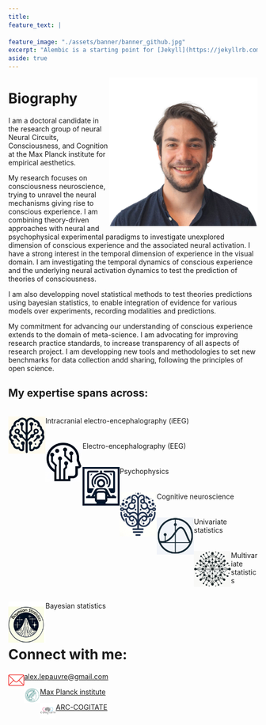 ```yaml
---
title: 
feature_text: |
     
feature_image: "./assets/banner/banner_github.jpg"
excerpt: "Alembic is a starting point for [Jekyll](https://jekyllrb.com/) projects. Rather than starting from scratch, this boilerplate is designed to get the ball rolling immediately. Install it, configure it, tweak it, push it."
aside: true
---
```


<img src="./assets/AlexLepauvre.jpg" alt="AlexLepauvre" style="float: right; width: 300px; height: auto;"/>

# Biography
I am a doctoral candidate in the research group of neural Neural Circuits, Consciousness, and Cognition at the Max Planck institute for empirical aesthetics.

My research focuses on consciousness neuroscience, trying to unravel the neural mechanisms giving rise to conscious experience. I am combining theory-driven approaches with neural and psychophysical experimental paradigms to investigate unexplored dimension of conscious experience and the associated neural activation. I have a strong interest in the temporal dimension of experience in the visual domain. I am investigating the temporal dynamics of conscious experience and the underlying neural activation dynamics to test the prediction of theories of consciousness.

I am also developping novel statistical methods to test theories predictions using bayesian statistics, to enable integration of evidence for various models over experiments, recording modalities and predictions.

My commitment for advancing our understanding of conscious experience extends to the domain of meta-science. I am advocating for improving research practice standards, to increase transparency of all aspects of research project. I am developping new tools and methodologies to set new benchmarks for data collection andd sharing, following the principles of open science.

## My expertise spans across:
<br>
<img align="left" alt="ieeg" width="75px"  src="./assets/logos/ieeg.jpg"/> Intracranial electro-encephalography (iEEG) 
<br>
<br>
<br>
<img align="left" alt="eeg" width="75px"  src="./assets/logos/eeg.jpg"/> Electro-encephalography (EEG)
<br>
<br>
<br>
<img align="left" alt="psychophysic" width="75px"  src="./assets/logos/psychophysic.jpg"/> Psychophysics
<br>
<br>
<br>
<img align="left" alt="cognitive" width="75px"  src="./assets/logos/cognitive.jpg"/> Cognitive neuroscience
<br>
<br>
<br>
<img align="left" alt="univariate" width="75px"  src="./assets/logos/univariate.jpg"/> Univariate statistics
<br>
<br>
<br>
<img align="left" alt="multivariate" width="75px"  src="./assets/logos/multivariate.jpg"/> Multivariate statistics
<br>
<br>
<br>
<img align="left" alt="bayesian" width="75px"  src="./assets/logos/bayesian.jpg"/> Bayesian statistics
<br>
<br>
<br>


# Connect with me:
[alex.lepauvre@gmail.com](alex.lepauvre@gmail.com)<img align="left" alt="email" width="32px"  src="./assets/logos/emailLogo.jpg"/>

<img align="left" alt="email" width="32px"  src="./assets/logos/MPI_logo.jpg"/>[Max Planck institute](https://www.aesthetics.mpg.de/en/the-institute/people/alex-lepauvre.html)

<img align="left" alt="email" width="32px"  src="./assets/logos/cogitate-logo.png"/>[ARC-COGITATE](https://www.arc-cogitate.com/alex-lepauvre)
